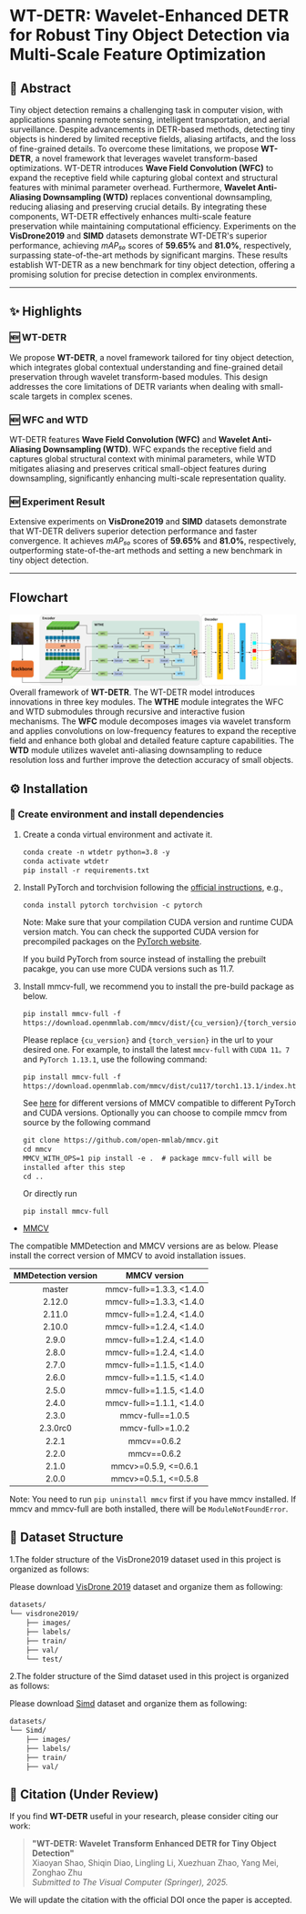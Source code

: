 # WT-DETR: Wavelet-Enhanced DETR for Robust Tiny Object Detection via Multi-Scale Feature Optimization

## 📰 Abstract

Tiny object detection remains a challenging task in computer vision, with applications spanning remote sensing, intelligent transportation, and aerial surveillance. Despite advancements in DETR-based methods, detecting tiny objects is hindered by limited receptive fields, aliasing artifacts, and the loss of fine-grained details.
To overcome these limitations, we propose **WT-DETR**, a novel framework that leverages wavelet transform-based optimizations. WT-DETR introduces **Wave Field Convolution (WFC)** to expand the receptive field while capturing global context and structural features with minimal parameter overhead. Furthermore, **Wavelet Anti-Aliasing Downsampling (WTD)** replaces conventional downsampling, reducing aliasing and preserving crucial details.
By integrating these components, WT-DETR effectively enhances multi-scale feature preservation while maintaining computational efficiency. Experiments on the **VisDrone2019** and **SIMD** datasets demonstrate WT-DETR's superior performance, achieving *mAP₅₀* scores of **59.65%** and **81.0%**, respectively, surpassing state-of-the-art methods by significant margins. These results establish WT-DETR as a new benchmark for tiny object detection, offering a promising solution for precise detection in complex environments.

---

## ✨ Highlights

### 🆕 WT-DETR  
We propose **WT-DETR**, a novel framework tailored for tiny object detection, which integrates global contextual understanding and fine-grained detail preservation through wavelet transform-based modules. This design addresses the core limitations of DETR variants when dealing with small-scale targets in complex scenes.

### 🆕 WFC and WTD  
WT-DETR features **Wave Field Convolution (WFC)** and **Wavelet Anti-Aliasing Downsampling (WTD)**. WFC expands the receptive field and captures global structural context with minimal parameters, while WTD mitigates aliasing and preserves critical small-object features during downsampling, significantly enhancing multi-scale representation quality.

### 🆕 Experiment Result  
Extensive experiments on **VisDrone2019** and **SIMD** datasets demonstrate that WT-DETR delivers superior detection performance and faster convergence. It achieves *mAP₅₀* scores of **59.65%** and **81.0%**, respectively, outperforming state-of-the-art methods and setting a new benchmark in tiny object detection.

---



## Flowchart

![WT-DETR Flowchart](WT-DETR-main/images/WT-DETR.png)
Overall framework of **WT-DETR**. The WT-DETR model introduces innovations in three key modules. The **WTHE** module integrates the WFC and WTD submodules through recursive and interactive fusion mechanisms. The **WFC** module decomposes images via wavelet transform and applies convolutions on low-frequency features to expand the receptive field and enhance both global and detailed feature capture capabilities. The **WTD** module utilizes wavelet anti-aliasing downsampling to reduce resolution loss and further improve the detection accuracy of small objects.



## ⚙️ Installation

### 🔧 Create environment and install dependencies

1. Create a conda virtual environment and activate it.
    ```shell
    conda create -n wtdetr python=3.8 -y
    conda activate wtdetr
    pip install -r requirements.txt
    ```                        


2. Install PyTorch and torchvision following the [official instructions](https://pytorch.org/), e.g.,

    ```shell
    conda install pytorch torchvision -c pytorch
    ```

    Note: Make sure that your compilation CUDA version and runtime CUDA version match.
    You can check the supported CUDA version for precompiled packages on the [PyTorch website](https://pytorch.org/).

    If you build PyTorch from source instead of installing the prebuilt pacakge,
    you can use more CUDA versions such as 11.7.

3. Install mmcv-full, we recommend you to install the pre-build package as below.

    ```shell
    pip install mmcv-full -f https://download.openmmlab.com/mmcv/dist/{cu_version}/{torch_version}/index.html
    ```

    Please replace `{cu_version}` and `{torch_version}` in the url to your desired one. For example, to install the latest `mmcv-full` with `CUDA 11。7` and `PyTorch 1.13.1`, use the following command:

    ```shell
    pip install mmcv-full -f https://download.openmmlab.com/mmcv/dist/cu117/torch1.13.1/index.html
    ```

    See [here](https://github.com/open-mmlab/mmcv#install-with-pip) for different versions of MMCV compatible to different PyTorch and CUDA versions.
    Optionally you can choose to compile mmcv from source by the following command

    ```shell
    git clone https://github.com/open-mmlab/mmcv.git
    cd mmcv
    MMCV_WITH_OPS=1 pip install -e .  # package mmcv-full will be installed after this step
    cd ..
    ```

    Or directly run

    ```shell
    pip install mmcv-full
    ```


- [MMCV](https://mmcv.readthedocs.io/en/latest/#installation)

The compatible MMDetection and MMCV versions are as below. Please install the correct version of MMCV to avoid installation issues.

| MMDetection version |    MMCV version     |
|:-------------------:|:-------------------:|
| master              | mmcv-full>=1.3.3, <1.4.0 |
| 2.12.0              | mmcv-full>=1.3.3, <1.4.0 |
| 2.11.0              | mmcv-full>=1.2.4, <1.4.0 |
| 2.10.0              | mmcv-full>=1.2.4, <1.4.0 |
| 2.9.0               | mmcv-full>=1.2.4, <1.4.0 |
| 2.8.0               | mmcv-full>=1.2.4, <1.4.0 |
| 2.7.0               | mmcv-full>=1.1.5, <1.4.0 |
| 2.6.0               | mmcv-full>=1.1.5, <1.4.0 |
| 2.5.0               | mmcv-full>=1.1.5, <1.4.0 |
| 2.4.0               | mmcv-full>=1.1.1, <1.4.0 |
| 2.3.0               | mmcv-full==1.0.5    |
| 2.3.0rc0            | mmcv-full>=1.0.2    |
| 2.2.1               | mmcv==0.6.2         |
| 2.2.0               | mmcv==0.6.2         |
| 2.1.0               | mmcv>=0.5.9, <=0.6.1|
| 2.0.0               | mmcv>=0.5.1, <=0.5.8|


Note: You need to run `pip uninstall mmcv` first if you have mmcv installed.
If mmcv and mmcv-full are both installed, there will be `ModuleNotFoundError`.


## 📂 Dataset Structure

1.The folder structure of the VisDrone2019 dataset used in this project is organized as follows:

Please download [VisDrone 2019](https://github.com/VisDrone/VisDrone-Dataset) dataset and organize them as following:
```
datasets/
└── visdrone2019/
    ├── images/
    ├── labels/
    ├── train/
    ├── val/
    └── test/
```

2.The folder structure of the Simd dataset used in this project is organized as follows:

Please download [Simd](https://github.com/ihians/simd/tree/master) dataset and organize them as following:
```
datasets/
└── Simd/
    ├── images/
    ├── labels/
    ├── train/
    ├── val/
```


## 📖 Citation (Under Review)

If you find **WT-DETR** useful in your research, please consider citing our work:

> **"WT-DETR: Wavelet Transform Enhanced DETR for Tiny Object Detection"**  
> Xiaoyan Shao, Shiqin Diao, Lingling Li, Xuezhuan Zhao, Yang Mei, Zonghao Zhu  
> *Submitted to The Visual Computer (Springer), 2025.*

We will update the citation with the official DOI once the paper is accepted.













